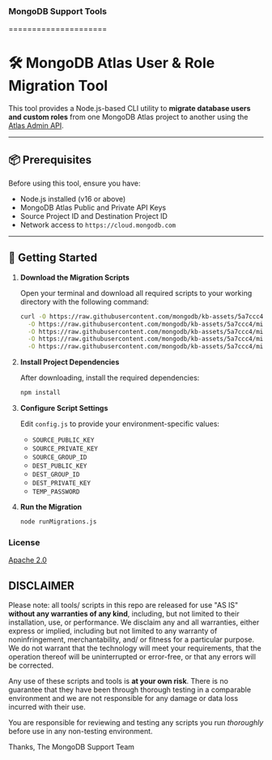 ### MongoDB Support Tools

=====================

# 🛠️ MongoDB Atlas User & Role Migration Tool

This tool provides a Node.js-based CLI utility to **migrate database users and custom roles** from one MongoDB Atlas project to another using the [Atlas Admin API](https://www.mongodb.com/docs/atlas/reference/api-resources-spec/v2/).

---

## 📦 Prerequisites

Before using this tool, ensure you have:

- Node.js installed (v16 or above)
- MongoDB Atlas Public and Private API Keys
- Source Project ID and Destination Project ID
- Network access to `https://cloud.mongodb.com`

---

## 🚀 Getting Started

1. **Download the Migration Scripts**

   Open your terminal and download all required scripts to your working directory with the following command:

   ```bash
   curl -O https://raw.githubusercontent.com/mongodb/kb-assets/5a7ccc4/migrate-users-between-project/config.js \
     -O https://raw.githubusercontent.com/mongodb/kb-assets/5a7ccc4/migrate-users-between-project/migrateCustomeRoles.js \
     -O https://raw.githubusercontent.com/mongodb/kb-assets/5a7ccc4/migrate-users-between-project/migrateUsers.js \
     -O https://raw.githubusercontent.com/mongodb/kb-assets/5a7ccc4/migrate-users-between-project/package.json \
     -O https://raw.githubusercontent.com/mongodb/kb-assets/5a7ccc4/migrate-users-between-project/runMigrations.js
   ```

2. **Install Project Dependencies**

   After downloading, install the required dependencies:

   ```bash
   npm install
   ```

3. **Configure Script Settings**

   Edit `config.js` to provide your environment-specific values:

   - `SOURCE_PUBLIC_KEY`
   - `SOURCE_PRIVATE_KEY`
   - `SOURCE_GROUP_ID`
   - `DEST_PUBLIC_KEY`
   - `DEST_GROUP_ID`
   - `DEST_PRIVATE_KEY`
   - `TEMP_PASSWORD`

4. **Run the Migration**

   ```bash
   node runMigrations.js
   ```

### License

[Apache 2.0](http://www.apache.org/licenses/LICENSE-2.0)

DISCLAIMER
----------

Please note: all tools/ scripts in this repo are released for use "AS IS" **without any warranties of any kind**,
including, but not limited to their installation, use, or performance.  We disclaim any and all warranties, either
express or implied, including but not limited to any warranty of noninfringement, merchantability, and/ or fitness
for a particular purpose.  We do not warrant that the technology will meet your requirements, that the operation
thereof will be uninterrupted or error-free, or that any errors will be corrected.

Any use of these scripts and tools is **at your own risk**.  There is no guarantee that they have been through
thorough testing in a comparable environment and we are not responsible for any damage or data loss incurred with
their use.

You are responsible for reviewing and testing any scripts you run *thoroughly* before use in any non-testing
environment.

Thanks,
The MongoDB Support Team
